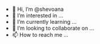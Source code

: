 - 👋 Hi, I’m @shevoana
- 👀 I’m interested in ...
- 🌱 I’m currently learning ...
- 💞️ I’m looking to collaborate on ...
- 📫 How to reach me ...

<!---
shevoana/shevoana is a ✨ special ✨ repository because its `README.md` (this file) appears on your GitHub profile.
You can click the Preview link to take a look at your changes.
--->
